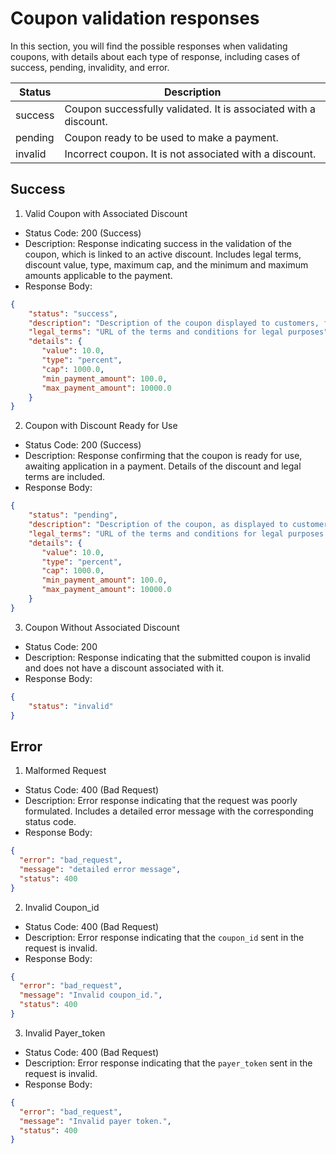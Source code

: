 # Coupon validation responses

In this section, you will find the possible responses when validating coupons, with details about each type of response, including cases of success, pending, invalidity, and error.

| Status   | Description |
| --- | --- |
| success  | Coupon successfully validated. It is associated with a discount. |
| pending  | Coupon ready to be used to make a payment. |
| invalid  | Incorrect coupon. It is not associated with a discount.  |

## Success

1. Valid Coupon with Associated Discount

* Status Code: 200 (Success)
* Description: Response indicating success in the validation of the coupon, which is linked to an active discount. Includes legal terms, discount value, type, maximum cap, and the minimum and maximum amounts applicable to the payment.
* Response Body:

```Json
{
    "status": "success",
    "description": "Description of the coupon displayed to customers, for example, in interfaces, invoices, or receipts",
    "legal_terms": "URL of the terms and conditions for legal purposes",
    "details": {
       "value": 10.0,
       "type": "percent",
       "cap": 1000.0,
       "min_payment_amount": 100.0,
       "max_payment_amount": 10000.0
    }
}
```

2. Coupon with Discount Ready for Use

* Status Code: 200 (Success)
* Description: Response confirming that the coupon is ready for use, awaiting application in a payment. Details of the discount and legal terms are included.
* Response Body:

```Json
{
    "status": "pending",
    "description": "Description of the coupon, as displayed to customers in interfaces, invoices, or receipts.",
    "legal_terms": "URL of the terms and conditions for legal purposes.",
    "details": {
       "value": 10.0,
       "type": "percent",
       "cap": 1000.0,
       "min_payment_amount": 100.0,
       "max_payment_amount": 10000.0
    }
}
```

3. Coupon Without Associated Discount

* Status Code: 200
* Description: Response indicating that the submitted coupon is invalid and does not have a discount associated with it.
* Response Body: 

```Json
{
    "status": "invalid"
}
```

## Error

1. Malformed Request

* Status Code: 400 (Bad Request)
* Description: Error response indicating that the request was poorly formulated. Includes a detailed error message with the corresponding status code.
* Response Body: 

```Json
{
  "error": "bad_request",
  "message": "detailed error message",
  "status": 400
}
```

2. Invalid Coupon_id

* Status Code: 400 (Bad Request)
* Description: Error response indicating that the `coupon_id` sent in the request is invalid.
* Response Body:

```json
{
  "error": "bad_request",
  "message": "Invalid coupon_id.",
  "status": 400
}
```

3. Invalid Payer_token

* Status Code: 400 (Bad Request)
* Description: Error response indicating that the `payer_token` sent in the request is invalid.
* Response Body:

```json
{
  "error": "bad_request",
  "message": "Invalid payer token.",
  "status": 400
}
```

